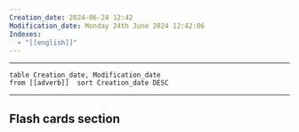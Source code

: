 ```yaml
---
Creation_date: 2024-06-24 12:42
Modification_date: Monday 24th June 2024 12:42:06
Indexes:
  - "[[english]]"
---
```


----


```dataview
table Creation_date, Modification_date
from [[adverb]]  sort Creation_date DESC
```





















---
## Flash cards section
